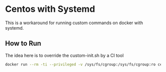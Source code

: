 # Centos with Systemd

This is a workaround for running custom commands on docker with systemd.

## How to Run

The idea here is to override the custom-init.sh by a CI tool

```bash
docker run --rm -ti --privileged -v /sys/fs/cgroup:/sys/fs/cgroup:ro centos:custom-systemd
```